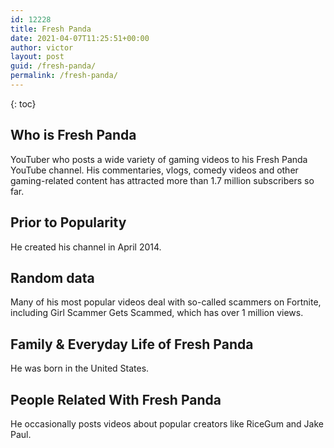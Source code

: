 ```yaml
---
id: 12228
title: Fresh Panda
date: 2021-04-07T11:25:51+00:00
author: victor
layout: post
guid: /fresh-panda/
permalink: /fresh-panda/
---
```



{: toc}


## Who is Fresh Panda



YouTuber who posts a wide variety of gaming videos to his Fresh Panda YouTube channel. His commentaries, vlogs, comedy videos and other gaming-related content has attracted more than 1.7 million subscribers so far. 

                
                
                
## Prior to Popularity



He created his channel in April 2014. 

                
                
                
## Random data



Many of his most popular videos deal with so-called scammers on Fortnite, including Girl Scammer Gets Scammed, which has over 1 million views. 

                
                
                
## Family & Everyday Life of Fresh Panda



He was born in the United States. 

                
                
                
## People Related With Fresh Panda



He occasionally posts videos about popular creators like RiceGum and Jake Paul. 

                
              
            
          
          
          